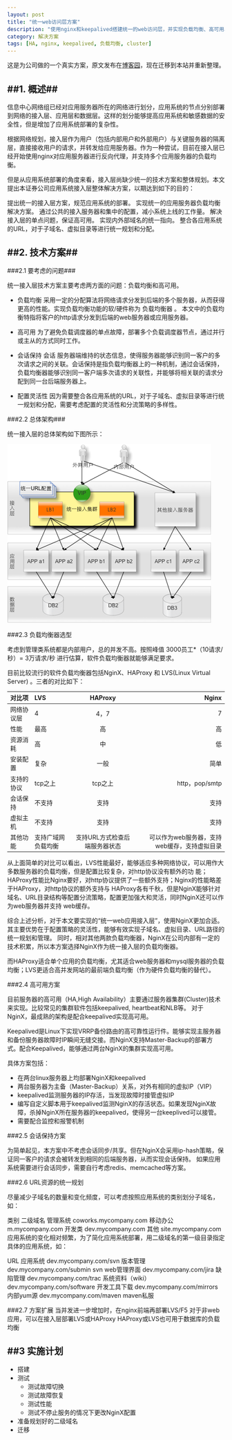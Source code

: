 ```yaml
---
layout: post
title: "统一web访问层方案"
description: "使用nginx和keepalived搭建统一的web访问层，并实现负载均衡、高可用、回话保持。这是为公司做的一个真实方案。"
category: 解决方案
tags: [HA, nginx, keepalived, 负载均衡, cluster]
---
```


这是为公司做的一个真实方案，原文发布在[博客园](http://www.cnblogs.com/holbrook/archive/2012/10/16/2726915.html)，现在迁移到本站并重新整理。

##1. 概述##
---

信息中心网络组已经对应用服务器所在的网络进行划分，应用系统的节点分别部署到网络的接入层、应用层和数据层。这样的划分能够提高应用系统和敏感数据的安全性，但是增加了应用系统部署的复杂性。

根据网络规划，接入层作为用户（包括内部用户和外部用户）与关键服务器的隔离层，直接接收用户的请求，并转发给应用服务器。作为一种尝试，目前在接入层已经开始使用nginx对应用服务器进行反向代理，并支持多个应用服务器的负载均衡。

但是从应用系统部署的角度来看，接入层尚缺少统一的技术方案和整体规划。本文提出本证券公司应用系统接入层整体解决方案，以期达到如下的目的：

提出统一的接入层方案，规范应用系统的部署。
实现统一的应用服务器负载均衡解决方案。
通过公共的接入服务器和集中的配置，减小系统上线的工作量。
解决接入层的单点问题，保证高可用。
实现内外部域名的统一指向。
整合各应用系统的URL，对于子域名、虚拟目录等进行统一规划和分配。

##2. 技术方案##
---

###2.1 要考虑的问题###

统一接入层技术方案主要考虑两方面的问题：负载均衡和高可用。

- 负载均衡
  采用一定的分配算法将网络请求分发到后端的多个服务器，从而获得更高的性能。实现负载均衡功能的软/硬件称为 负载均衡器 。 本文中的负载均衡特指将客户的http请求分发到后端的web服务器或应用服务器。

- 高可用
  为了避免负载调度器的单点故障，部署多个负载调度器节点，通过并行或主从的方式同时工作。

- 会话保持
  会话 服务器端维持的状态信息，使得服务器能够识别同一客户的多次请求之间的关联。会话保持是指负载均衡器上的一种机制，通过会话保持，负载均衡器能够识别同一客户端多次请求的关联性，并能够将相关联的请求分配到同一台后端服务器上。

- 配置灵活性
  因为需要整合各应用系统的URL，对于子域名、虚拟目录等进行统一规划和分配，需要考虑配置的灵活性和分流策略的多样性。

###2.2 总体架构###

统一接入层的总体架构如下图所示： 

![系统架构](/images/posts/solution/weblayer_nginx_keepalived/architecture.png)

###2.3 负载均衡器选型

考虑到管理类系统都是内部用户，总的并发不高。按照峰值 3000员工*（10请求/秒）= 3万请求/秒 进行估算，软件负载均衡器就能够满足要求。

目前比较流行的软件负载均衡器包括NginX、HAProxy 和 LVS(Linux Virtual Server) 。三者的对比如下：

 
对比项       | LVS	| HAProxy	| Nginx
------------|:------|:---------:|--------: 	 
网络协议层	|4	    |4，7	    | 7
性能	        |最高	|高	        |高
资源消耗	    | 高	    |中	        |低
安装配置	    |复杂	|一般	    |简单
支持的协议	|tcp之上	|tcp之上	    |http，pop/smtp
会话保持	    |不支持	|支持	    |支持
虚拟主机	    |不支持	|支持	    |支持
其他功能	    |支持广域网负载均衡	|支持URL方式检查后端服务器状态	|可以作为web服务器，支持web缓存，支持虚拟目录

从上面简单的对比可以看出，LVS性能最好，能够适应多种网络协议，可以用作大多数服务器的负载均衡，但是配置比较复杂，对http协议没有额外的功 能；HAProxy性能比Nginx要好，对http协议提供了一些额外支持；Nginx的性能略差于HAProxy，对http协议的额外支持与 HAProxy各有千秋，但是NginX能够针对域名、URL目录结构等配置分流策略，配置更加强大和灵活，同时NginX还可以作为web服务器并支持 web缓存。

综合上述分析，对于本文要实现的“统一web应用接入层”，使用NginX更加合适。其主要优势在于配置策略的灵活性，能够有效实现子域名、虚拟目录、URL路径的统一规划和管理。 同时，相对其他两款负载均衡器，NginX在公司内部有一定的技术积累，所以本方案选择NginX作为统一接入层的负载均衡器。

而HAProxy适合单个应用的负载均衡，尤其适合web服务器和mysql服务器的负载均衡；LVS更适合高并发网站的最前端负载均衡（作为硬件负载均衡的替代）。

###2.4 高可用方案

目前服务器的高可用（HA,High Availability）主要通过服务器集群(Cluster)技术来实现。比较常见的集群软件包括keepalived, heartbeat和NLB等。 对于NginX，最成熟的架构是配合keepalived实现高可用。

Keepalived是Linux下实现VRRP备份路由的高可靠性运行件。能够实现主服务器和备份服务器故障时IP瞬间无缝交接。而NginX支持Master-Backup的部署方式。配合Keepalived，能够通过两台NginX的集群实现高可用。

具体方案包括：

- 在两台linux服务器上均部署NginX和keepalived
- 两台服务器为主备（Master-Backup）关系，对外有相同的虚拟IP（VIP）
- keepalived监测服务器的IP存活，当发现故障时接管虚拟IP
- 编写自定义脚本用于keepalived监测NginX的存活状态。如果发现NginX故障，杀掉NginX所在服务器的keepalived，使得另一台keeplived可以接管。
- 需要配合监控和报警机制

###2.5 会话保持方案

为简单起见，本方案中不考虑会话同步/共享。但在NginX会采用ip-hash策略，保证同一客户的请求会被转发到相同的后端服务器，从而实现会话保持。 如果应用系统需要进行会话同步，需要自行考虑redis、memcached等方案。

###2.6 URL资源的统一规划

尽量减少子域名的数量和变化频度，可以考虑按照应用系统的类别划分子域名，如：

 
类别	二级域名
管理系统	coworks.mycompany.com
移动办公	m.mycompany.com
开发类	dev.mycompany.com
其他	site.mycompany.com
应用系统的变化相对频繁，为了简化应用系统部署，用二级域名的第一级目录指定具体的应用系统，如：

 
URL	应用系统
dev.mycompany.com/svn	版本管理
dev.mycompany.com/submin	svn web管理界面
dev.mycompany.com/jira	缺陷管理
dev.mycompany.com/trac	系统资料（wiki）
dev.mycompany.com/software	开发工具下载
dev.mycompany.com/mirrors	内部yum源
dev.mycompany.com/maven	maven私服

###2.7 方案扩展
当并发进一步增加时，在nginx前端再部署LVS/F5
对于非web应用，可以在接入层部署LVS或HAProxy
HAProxy或LVS也可用于数据库的负载均衡

##3 实施计划
---

- 搭建
- 测试
  + 测试故障切换
  + 测试故障恢复
  + 测试性能
  + 测试不停止服务的情况下更改NginX配置
- 准备规划好的二级域名
- 迁移
